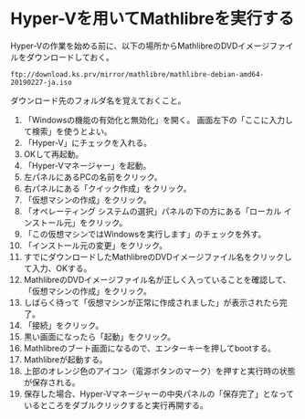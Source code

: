 # Hyper-Vを用いてMathlibreを実行する

Hyper-Vの作業を始める前に、以下の場所からMathlibreのDVDイメージファイルをダウンロードしておく。
```
ftp://download.ks.prv/mirror/mathlibre/mathlibre-debian-amd64-20190227-ja.iso
```

ダウンロード先のフォルダ名を覚えておくこと。
1. 「Windowsの機能の有効化と無効化」を開く。
画面左下の「ここに入力して検索」を使うとよい。  
1. 「Hyper-V」にチェックを入れる。
1. OKして再起動。
1. 「Hyper-Vマネージャー」を起動。
1. 左パネルにあるPCの名前をクリック。
1. 右パネルにある「クイック作成」をクリック。
1. 「仮想マシンの作成」をクリック。
1. 「オペレーティング システムの選択」パネルの下の方にある「ローカル インストール元」をクリック。
1. 「この仮想マシンではWindowsを実行します」のチェックを外す。
1. 「インストール元の変更」をクリック。
1. すでにダウンロードしたMathlibreのDVDイメージファイル名をクリックして入力、OKする。
1. MathlibreのDVDイメージファイル名が正しく入っていることを確認して、「仮想マシンの作成」をクリック。
1. しばらく待って「仮想マシンが正常に作成されました」が表示されたら完了。
1. 「接続」をクリック。
1. 黒い画面になったら「起動」をクリック。
1. Mathlibreのブート画面になるので、エンターキーを押してbootする。
1. Mathlibreが起動する。
1. 上部のオレンジ色のアイコン（電源ボタンのマーク）を押すと実行時の状態が保存される。
1. 保存した場合、Hyper-Vマネージャーの中央パネルの「保存完了」となっているところをダブルクリックすると実行再開する。
